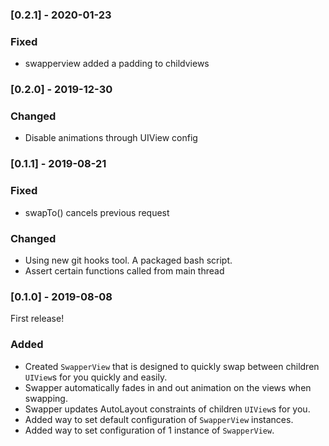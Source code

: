 ### [0.2.1] - 2020-01-23

### Fixed 
- swapperview added a padding to childviews

### [0.2.0] - 2019-12-30

### Changed 
- Disable animations through UIView config

### [0.1.1] - 2019-08-21

### Fixed 
- swapTo() cancels previous request

### Changed
- Using new git hooks tool. A packaged bash script. 
- Assert certain functions called from main thread

### [0.1.0] - 2019-08-08

First release!

### Added 
- Created `SwapperView` that is designed to quickly swap between children `UIView`s for you quickly and easily. 
- Swapper automatically fades in and out animation on the views when swapping. 
- Swapper updates AutoLayout constraints of children `UIView`s for you. 
- Added way to set default configuration of `SwapperView` instances. 
- Added way to set configuration of 1 instance of `SwapperView`. 